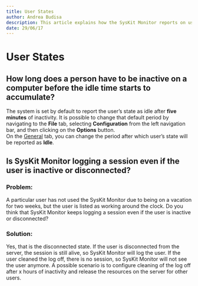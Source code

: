 ```yaml
---
title: User States
author: Andrea Budisa
description: This article explains how the SysKit Monitor reports on user states.
date: 29/06/17
---
```


# User States

## How long does a person have to be inactive on a computer before the idle time starts to accumulate?

The system is set by default to report the user’s state as idle after **five minutes** of inactivity. It is possible to change that default period by navigating to the **File** tab, selecting **Configuration** from the left navigation bar, and then clicking on the **Options** button.  
On the [General](user-states.md#internal/get-to-know-syskit-monitor/backstage-screen/configuration/options) tab, you can change the period after which user’s state will be reported as **Idle**.

## Is SysKit Monitor logging a session even if the user is inactive or disconnected?

### Problem:

A particular user has not used the SysKit Monitor due to being on a vacation for two weeks, but the user is listed as working around the clock. Do you think that SysKit Monitor keeps logging a session even if the user is inactive or disconnected?

### Solution:

Yes, that is the disconnected state. If the user is disconnected from the server, the session is still alive, so SysKit Monitor will log the user. If the user cleaned the log off, there is no session, so SysKit Monitor will not see the user anymore. A possible scenario is to configure cleaning of the log off after x hours of inactivity and release the resources on the server for other users.

